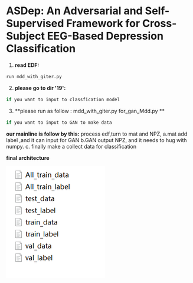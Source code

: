 # ASDep: An Adversarial and Self-Supervised Framework for Cross-Subject EEG-Based Depression Classification

1. **read EDF:**  
```bash
run mdd_with_giter.py
```

2. **please go to dir '19':**  
```bash
if you want to input to classfication model
```
3. **please run as follow : mdd_with_giter.py for_gan_Mdd.py **  
```bash
if you want to input to GAN to make data
```

**our mainline is follow by this:**
process edf,turn to mat and NPZ, 
a.mat add label ,and it can input for GAN
b.GAN output NPZ, and it needs to hug with numpy.
c. finally make a collect data for classification

**final architecture**

![result](11.png)

